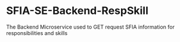 # SFIA-SE-Backend-RespSkill
The Backend Microservice used to GET request SFIA information for responsibilities and skills
